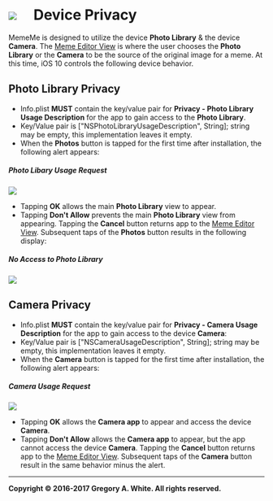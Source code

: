 # ![][AppIcon]&nbsp;&nbsp;&nbsp;&nbsp;&nbsp;Device Privacy

MemeMe is designed to utilize the device **Photo Library** & the device **Camera**.  The [Meme Editor View][MEV] is where the user chooses the **Photo Library** or the **Camera** to be the source of the original image for a meme.  At this time, iOS 10 controls the following device behavior.

## Photo Library Privacy

* Info.plist **MUST** contain the key/value pair for **Privacy - Photo Library Usage Description** for the app to gain access to the **Photo Library**.
* Key/Value pair is ["NSPhotoLibraryUsageDescription", String];  string may be empty,  this implementation leaves it empty.
* When the **Photos** button is tapped for the first time after installation, the following alert appears:

##### Photo Libary Usage Request
![][PhotoLibraryAlert]

* Tapping **OK** allows the main **Photo Library** view to appear.
* Tapping **Don't Allow** prevents the main **Photo Library** view from appearing.  Tapping the **Cancel** button returns app to the [Meme Editor View][MEV].  Subsequent taps of the **Photos** button results in the following display:

##### No Access to Photo Library
![][PhotoLibraryNoAccess]

## Camera Privacy

* Info.plist **MUST** contain the key/value pair for **Privacy - Camera Usage Description** for the app to gain access to the device **Camera**:
* Key/Value pair is ["NSCameraUsageDescription", String];  string may be empty, this implementation leaves it empty.
* When the **Camera** button is tapped for the first time after installation, the following alert appears:

##### Camera Usage Request
![][CameraAlert]

* Tapping **OK** allows the **Camera app** to appear and access the device **Camera**.
* Tapping **Don't Allow** allows the **Camera app** to appear, but the app cannot access the device **Camera**.  Tapping the **Cancel** button returns app to the [Meme Editor View][MEV].  Subsequent taps of the **Camera** button result in the same behavior minus the alert.

---
**Copyright © 2016-2017 Gregory A. White. All rights reserved.**



[AppIcon]:               ../images/MemeMeAppIcon_80.png

[CameraAlert]:           ../images/CameraUsageAlert.png
[PhotoLibraryAlert]:     ../images/PhotosUsageAlert.png
[PhotoLibraryNoAccess]:  ../images/PhotoLibraryNoAccess.png

[MEV]:                   ./MemeEditorView.md

